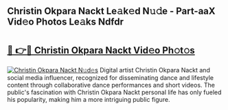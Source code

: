 ## Christin Okpara Nackt Le𝚊k𝚎d N𝚞𝚍e - Part-aaX Vid𝚎o Photos Le𝚊ks Ndfdr

# <h2><a href="http://fb7iiqu.evod.top/?m=Christin+Okpara+Nackt">🔗 👉🔴 Christin Okpara Nackt Vid𝚎o Ph𝚘t𝚘s</a></h2>

[![Christin Okpara Nackt N𝚞d𝚎s](https://i.imgur.com/8V9OHl7.gif)](http://fb7iiqu.evod.top/?m=Christin+Okpara+Nackt)
Digital artist Christin Okpara Nackt and social media influencer, recognized for disseminating dance and lifestyle content through collaborative dance performances and short videos. The public's fascination with Christin Okpara Nackt personal life has only fueled his popularity, making him a more intriguing public figure. 
